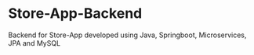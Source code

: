 # Store-App-Backend
Backend for Store-App developed using Java, Springboot, Microservices, JPA and MySQL
